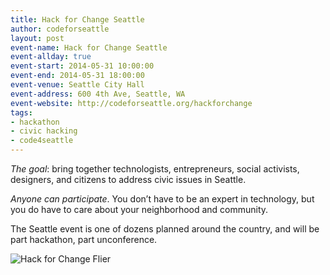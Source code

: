 ```yaml
---
title: Hack for Change Seattle
author: codeforseattle
layout: post
event-name: Hack for Change Seattle
event-allday: true  
event-start: 2014-05-31 10:00:00  
event-end: 2014-05-31 18:00:00  
event-venue: Seattle City Hall
event-address: 600 4th Ave, Seattle, WA
event-website: http://codeforseattle.org/hackforchange
tags:
- hackathon
- civic hacking
- code4seattle
---
```


*The goal*: bring together technologists, entrepreneurs, social activists, designers, and citizens to address civic issues in Seattle.

*Anyone can participate*. You don’t have to be an expert in technology, but you do have to care about your neighborhood and community.

The Seattle event is one of dozens planned around the country, and will be part hackathon, part unconference.

![Hack for Change Flier](http://codeforseattle.org/images/hfc-2014/hackforchange-2014-flier.png)

